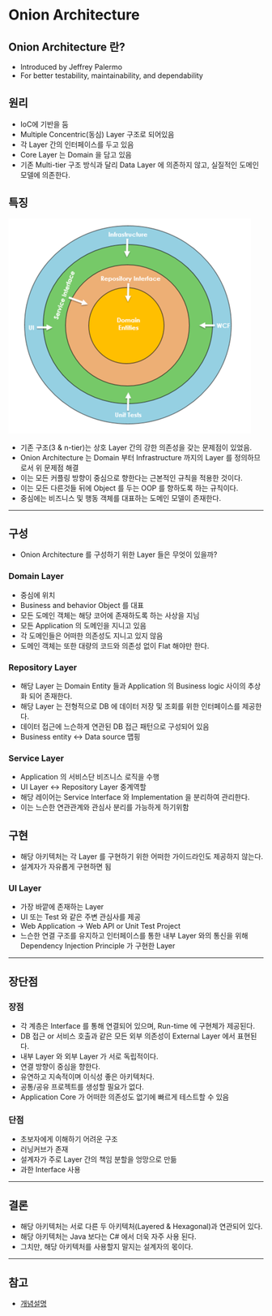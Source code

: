 # Onion Architecture

## Onion Architecture 란?
- Introduced by Jeffrey Palermo
- For better testability, maintainability, and dependability



## 원리
- IoC에 기반을 둠
- Multiple Concentric(동심) Layer 구조로 되어있음
- 각 Layer 간의 인터페이스를 두고 있음
- Core Layer 는 Domain 을 담고 있음
- 기존 Multi-tier 구조 방식과 달리 Data Layer 에 의존하지 않고, 실질적인 도메인 모델에 의존한다. 

## 특징
![img.png](img.png)
- 기존 구조(3 & n-tier)는 상호 Layer 간의 강한 의존성을 갖는 문제점이 있었음.
- Onion Architecture 는 Domain 부터 Infrastructure 까지의 Layer 를 정의하므로서 위 문제점 해결
- 이는 모든 커플링 방향이 중심으로 향한다는 근본적인 규칙을 적용한 것이다.
- 이는 모든 다른것들 뒤에 Object 를 두는 OOP 를 향하도록 하는 규칙이다.
- 중심에는 비즈니스 및 행동 객체를 대표하는 도메인 모델이 존재한다.

----

## 구성

- Onion Architecture 를 구성하기 위한 Layer 들은 무엇이 있을까?

### Domain Layer
- 중심에 위치
- Business and behavior Object 를 대표
- 모든 도메인 객체는 해당 코어에 존재하도록 하는 사상을 지님
- 모든 Application 의 도메인을 지니고 있음
- 각 도메인들은 어떠한 의존성도 지니고 있지 않음
- 도메인 객체는 또한 대량의 코드와 의존성 없이 Flat 해야만 한다.

### Repository Layer
- 해당 Layer 는 Domain Entity 들과 Application 의 Business logic 사이의 추상화 되어 존재한다.
- 해당 Layer 는 전형적으로 DB 에 데이터 저장 및 조회를 위한 인터페이스를 제공한다.
- 데이터 접근에 느슨하게 연관된 DB 접근 패턴으로 구성되어 있음
- Business entity <-> Data source 맵핑 

### Service Layer
- Application 의 서비스단 비즈니스 로직을 수행
- UI Layer <-> Repository Layer 중계역할 
- 해당 레이어는 Service Interface 와 Implementation 을 분리하여 관리한다.
- 이는 느슨한 연관관계와 관심사 분리를 가능하게 하기위함

## 구현
- 해당 아키텍처는 각 Layer 를 구현하기 위한 어떠한 가이드라인도 제공하지 않는다.
- 설계자가 자유롭게 구현하면 됨


### UI Layer
- 가장 바깥에 존재하는 Layer
- UI 또는 Test 와 같은 주변 관심사를 제공
- Web Application -> Web API or Unit Test Project
- 느슨한 연결 구조를 유지하고 인터페이스를 통한 내부 Layer 와의 통신을 위해 Dependency Injection Principle 가 구현한 Layer

----

## 장단점

### 장점
- 각 계층은 Interface 를 통해 연결되어 있으며, Run-time 에 구현체가 제공된다.
- DB 접근 or 서비스 호출과 같은 모든 외부 의존성이 External Layer 에서 표현된다.
- 내부 Layer 와 외부 Layer 가 서로 독립적이다.
- 연결 방향이 중심을 향한다.
- 유연하고 지속적이며 이식성 좋은 아키텍처다.
- 공통/공유 프로젝트를 생성할 필요가 없다.
- Application Core 가 어떠한 의존성도 없기에 빠르게 테스트할 수 있음

### 단점
- 초보자에게 이해하기 어려운 구조
- 러닝커브가 존재
- 설계자가 주로 Layer 간의 책임 분할을 엉망으로 만듦
- 과한 Interface 사용

--- 
## 결론
- 해당 아키텍처는 서로 다른 두 아키텍처(Layered & Hexagonal)과 연관되어 있다.
- 해당 아키텍처는 Java 보다는 C# 에서 더욱 자주 사용 된다.
- 그치만, 해당 아키텍처를 사용할지 말지는 설계자의 몫이다.

----
## 참고
- [개념설명](https://www.codeguru.com/csharp/understanding-onion-architecture/)